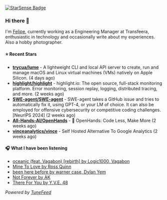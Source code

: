 <a href="https://starsense.app/developer-types" target="_blank"><img src="https://starsense.app/api/badge/?user=valtlfelipe" alt="StarSense Badge"></a>

### Hi there 👋

I'm [Felipe](https://felipevm.com), currently working as a Engineering Manager at Transfeera, enthusiastic in technology and occasionally write about my experiences. Also a hobby photographer.

#### ⭐ Recent Stars
- **[trycua/lume](https://github.com/trycua/lume)** - A lightweight CLI and local API server to create, run and manage macOS and Linux virtual machines (VMs) natively on Apple Silicon. (4 days ago)
- **[highlight/highlight](https://github.com/highlight/highlight)** - highlight.io: The open source, full-stack monitoring platform. Error monitoring, session replay, logging, distributed tracing, and more. (2 weeks ago)
- **[SWE-agent/SWE-agent](https://github.com/SWE-agent/SWE-agent)** - SWE-agent takes a GitHub issue and tries to automatically fix it, using GPT-4, or your LM of choice. It can also be employed for offensive cybersecurity or competitive coding challenges. [NeurIPS 2024]  (2 weeks ago)
- **[All-Hands-AI/OpenHands](https://github.com/All-Hands-AI/OpenHands)** - 🙌 OpenHands: Code Less, Make More (2 weeks ago)
- **[vinceanalytics/vince](https://github.com/vinceanalytics/vince)** - Self Hosted Alternative To Google Analytics (2 weeks ago)

#### 🎧 What I have been listening
- [oceanic (feat. Vagabon) [rebirth] by Logic1000, Vagabon](https://open.spotify.com/track/5yMT0cRoY8G9fbWOEJ2JOE)
- [Mine To Love by Ross Quinn](https://open.spotify.com/track/0T9qmOvid82TeLi4ZyyA9D)
- [been here before by warner case, Dylan Yem](https://open.spotify.com/track/5LwAKCJlEo30A3DcObcRgW)
- [Not Forever by AK](https://open.spotify.com/track/71IiKGC3OzbmRcUJEO5rWC)
- [There For You by Y.V.E. 48](https://open.spotify.com/track/2m8dDOhC8fIaCFQ53c1l5z)

_Powered by [TuneFeed](https://tunefeed.app?ref=github.com)_


